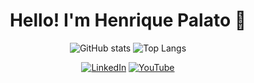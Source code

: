 <div align="center">

# Hello! I'm Henrique Palato 👋

<!-- Stats -->
<img src="https://github-readme-stats.vercel.app/api?username=henriquepalato&show_icons=true" alt="GitHub stats" />

<!-- Top languages -->
<img src="https://github-readme-stats.vercel.app/api/top-langs/?username=henriquepalato&layout=compact" alt="Top Langs" />

<!-- Social -->
  
[![LinkedIn](https://img.shields.io/badge/LinkedIn-Connect-blue)](https://linkedin.com/in/henriquepalato)
[![YouTube](https://img.shields.io/badge/YouTube-Subscribe-red)](https://youtube.com/@henriquepalato)

</div>
